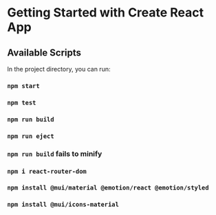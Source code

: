 # Getting Started with Create React App

## Available Scripts

In the project directory, you can run:

### `npm start`

### `npm test`

### `npm run build`

### `npm run eject`

### `npm run build` fails to minify

### `npm i react-router-dom`

### `npm install @mui/material @emotion/react @emotion/styled`

### `npm install @mui/icons-material`